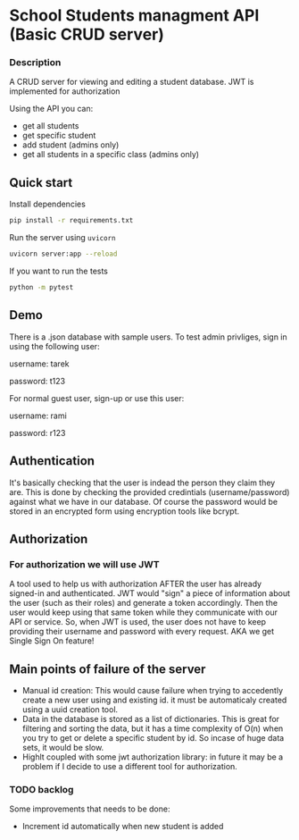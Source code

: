 # School Students managment API (Basic CRUD server)

### Description
A CRUD server for viewing and editing a student database.
JWT is implemented for authorization


Using the API you can:
* get all students
* get specific student
* add student (admins only)
* get all students in a specific class (admins only)

## Quick start
Install dependencies
```bash
pip install -r requirements.txt
```
Run the server using `uvicorn`
```bash
uvicorn server:app --reload
```

If you want to run the tests
```bash
python -m pytest
```

## Demo
There is a .json database with sample users.
To test admin privliges, sign in using the following user:

username: tarek

password: t123

For normal guest user, sign-up or use this user:

username: rami

password: r123

## Authentication
It's basically checking that the user is indead the person they claim they are.
This is done by checking the provided credintials (username/password) against what we have in our database.
Of course the password would be stored in an encrypted form using encryption tools like bcrypt.


## Authorization
### For authorization we will use **JWT**
A tool used to help us with authorization AFTER the user has already signed-in and authenticated.
JWT would "sign" a piece of information about the user (such as their roles) and generate a token accordingly.
Then the user would keep using that same token while they communicate with our API or service.
So, when JWT is used, the user does not have to keep providing their username and password with every request.
AKA we get Single Sign On feature!

## Main points of failure of the server
- Manual id creation: This would cause failure when trying to accedently create a new user using and existing id. it must be automaticaly created using a uuid creation tool.
- Data in the database is stored as a list of dictionaries. This is great for filtering and sorting the data, but it has a time complexity of O(n) when you try to get or delete a specific student by id. So incase of huge data sets, it would be slow.
- Highlt coupled with some jwt authorization library: in future it may be a problem if I decide to use a different tool for authorization.

### TODO backlog
Some improvements that needs to be done:
- Increment id automatically when new student is added